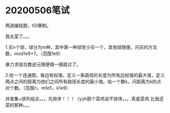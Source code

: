 # 20200506笔试

两道编程题，IOI赛制。

我太菜了。。。

1.买n个球，球分为m种，其中第一种球至少买一个，其他球随便。问买的方法数，mod1e9+7。（范围1e9）

暴力求组合数逆元随便搞一搞就过了。

2.给一个连通图，每边有权值，定义一条路径的长度为所有边权值的最大值，定义两点之间的距离为他们之间所有路径长度的最小值。给一个数k，问距离为k的点对个数。（范围n，m1e5，k1e9）

并查集+排列组合。。。先排序！！！（yyh那个菜鸡说不排序。。。真是菜鸡 比我还菜的那种。。。

